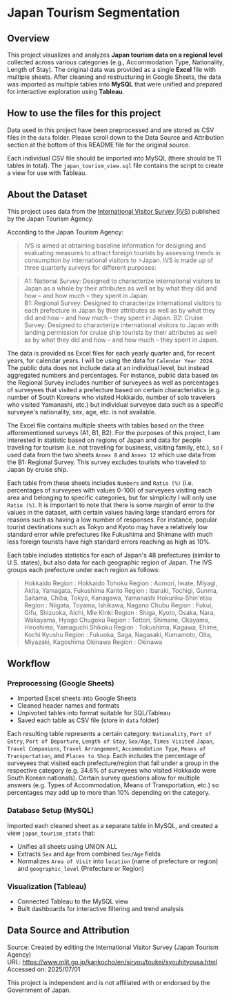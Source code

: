 # Japan Tourism Segmentation

## Overview
This project visualizes and analyzes **Japan tourism data on a regional level** collected across various categories (e.g., Accommodation Type, Nationality, Length of Stay). The original data was provided as a single **Excel** file with multiple sheets. After cleaning and restructuring in Google Sheets, the data was imported as multiple tables into **MySQL** that were unified and prepared for interactive exploration using **Tableau**.

## How to use the files for this project
Data used in this project have been preprocessed and are stored as CSV files in the `data` folder. Please scroll down to the Data Source and Attribution section at the bottom of this README file for the original source.

Each individual CSV file should be imported into MySQL (there should be 11 tables in total). The `japan_tourism_view.sql` file contains the script to create a view for use with Tableau.

## About the Dataset
This project uses data from the [International Visitor Survey (IVS)](https://www.mlit.go.jp/kankocho/en/siryou/toukei/syouhityousa.html) published by the Japan Tourism Agency.

According to the Japan Tourism Agency:
>IVS is aimed at obtaining baseline information for designing and evaluating measures to attract foreign tourists by assessing trends in consumption by international visitors to >Japan. IVS is made up of three quarterly surveys for different purposes:

>A1: National Survey: Designed to characterize international visitors to Japan as a whole by their attributes as well as by what they did and how – and how much – they spent in Japan.  
>B1: Regional Survey: Designed to characterize international visitors to each prefecture in Japan by their attributes as well as by what they did and how – and how much – they spent in Japan.
>B2: Cruise Survey: Designed to characterize international visitors to Japan with landing permission for cruise ship tourists by their attributes as well as by what they did and how – and how much – they spent in Japan.

The data is provided as Excel files for each yearly quarter and, for recent years, for calendar years. I will be using the data for `Calendar Year 2024`. The public data does not include data at an individual level, but instead aggregated numbers and percentages. For instance, public data based on the Regional Survey includes number of surveyees as well as percentages of surveyees that visited a prefecture based on certain characteristics (e.g. number of South Koreans who visited Hokkaido, number of solo travelers who visited Yamanashi, etc.) but individual surveyee data such as a specific surveyee's nationality, sex, age, etc. is not available.

The Excel file contains multiple sheets with tables based on the three afforementioned surveys (A1, B1, B2). For the purposes of this project, I am interested in statistic based on regions of Japan and data for people traveling for tourism (i.e. not traveling for business, visiting family, etc.), so I used data from the two sheets `Annex 8` and `Annex 12` which use data from the B1: Regional Survey. This survey excludes tourists who traveled to Japan by cruise ship.

Each table from these sheets includes `Numbers` and `Ratio (%)` (i.e. percentages of surveyees with values 0-100) of surveyees visiting each area and belonging to specific categories, but for simplicity I will only use `Ratio (%)`. It is important to note that there is some margin of error to the values in the dataset, with certain values having large standard errors for reasons such as having a low number of responses. For instance, popular tourist destinations such as Tokyo and Kyoto may have a relatively low standard error while prefectures like Fukushima and Shimane with much less foreign tourists have high standard errors reaching as high as 10%.

Each table includes statistics for each of Japan's 48 prefectures (similar to U.S. states), but also data for each geographic region of Japan. The IVS groups each prefecture under each region as follows:
> Hokkaido Region : Hokkaido
> Tohoku Region : Aomori, Iwate, Miyagi, Akita, Yamagata, Fukushima
> Kanto Region : Ibaraki, Tochigi, Gunma, Saitama, Chiba, Tokyo, Kanagawa, Yamanashi
> Hokuriku-Shin'etsu Region : Niigata, Toyama, Ishikawa, Nagano
> Chubu Region : Fukui, Gifu, Shizuoka, Aichi, Mie
> Kinki Region : Shiga, Kyoto, Osaka, Nara, Wakayama, Hyogo
> Chugoku Region : Tottori, Shimane, Okayama, Hiroshima, Yamaguchi
> Shikoku Region : Tokushima, Kagawa, Ehime, Kochi
> Kyushu Region : Fukuoka, Saga, Nagasaki, Kumamoto, Oita, Miyazaki, Kagoshima
> Okinawa Region : Okinawa

## Workflow
### Preprocessing (Google Sheets)
- Imported Excel sheets into Google Sheets
- Cleaned header names and formats
- Unpivoted tables into format suitable for SQL/Tableau
- Saved each table as CSV file (store in `data` folder)

Each resulting table represents a certain category: `Nationality`, `Port of Entry`, `Port of Departure`, `Length of Stay`, `Sex/Age`, `Times Visited Japan`, `Travel Companions`, `Travel Arrangement`, `Accommodation Type`, `Means of Transportation`, and `Places to Shop`.
Each includes the percentage of surveyees that visited each prefecture/region that fall under a group in the respective category (e.g. 34.6% of surveyees who visited Hokkaido were South Korean nationals). Certain survey questions allow for multiple answers (e.g. Types of Accommodation, Means of Transportation, etc.) so percentages may add up to more than 10% depending on the category.

### Database Setup (MySQL)
Imported each cleaned sheet as a separate table in MySQL, and created a view `japan_tourism_stats` that:
- Unifies all sheets using UNION ALL
- Extracts `Sex` and `Age` from combined `Sex/Age` fields
- Normalizes `Area of Visit` into `location` (name of prefecture or region) and `geographic_level` (Prefecture or Region)

### Visualization (Tableau)
- Connected Tableau to the MySQL view
- Built dashboards for interactive filtering and trend analysis

## Data Source and Attribution

Source: Created by editing the International Visitor Survey (Japan Tourism Agency)  
URL: https://www.mlit.go.jp/kankocho/en/siryou/toukei/syouhityousa.html  
Accessed on: 2025/07/01

This project is independent and is not affiliated with or endorsed by the Government of Japan.
